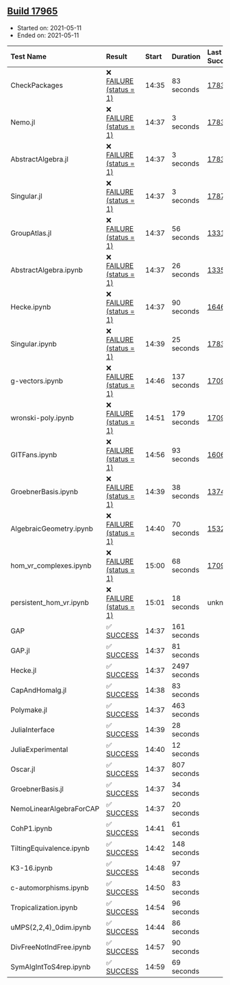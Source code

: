## [Build 17965](https://oscarci.mathematik.uni-kl.de/job/oscar/17965/)

* Started on: 2021-05-11
* Ended on: 2021-05-11

| Test Name    | Result | Start | Duration | Last Success | First Failure |
|:-------------|:-------|:------|:---------|:-------------|:--------------|
| CheckPackages | ❌ [FAILURE (status = 1)](https://oscarci.mathematik.uni-kl.de/job/oscar/17965/artifact/logs/build-17965/CheckPackages.log) | 14:35 | 83 seconds | [17832](https://oscarci.mathematik.uni-kl.de/job/oscar/17832/) | [17833](https://oscarci.mathematik.uni-kl.de/job/oscar/17833/) |
| Nemo.jl | ❌ [FAILURE (status = 1)](https://oscarci.mathematik.uni-kl.de/job/oscar/17965/artifact/logs/build-17965/Nemo.jl.log) | 14:37 | 3 seconds | [17835](https://oscarci.mathematik.uni-kl.de/job/oscar/17835/) | [17836](https://oscarci.mathematik.uni-kl.de/job/oscar/17836/) |
| AbstractAlgebra.jl | ❌ [FAILURE (status = 1)](https://oscarci.mathematik.uni-kl.de/job/oscar/17965/artifact/logs/build-17965/AbstractAlgebra.jl.log) | 14:37 | 3 seconds | [17831](https://oscarci.mathematik.uni-kl.de/job/oscar/17831/) | [17832](https://oscarci.mathematik.uni-kl.de/job/oscar/17832/) |
| Singular.jl | ❌ [FAILURE (status = 1)](https://oscarci.mathematik.uni-kl.de/job/oscar/17965/artifact/logs/build-17965/Singular.jl.log) | 14:37 | 3 seconds | [17871](https://oscarci.mathematik.uni-kl.de/job/oscar/17871/) | [17872](https://oscarci.mathematik.uni-kl.de/job/oscar/17872/) |
| GroupAtlas.jl | ❌ [FAILURE (status = 1)](https://oscarci.mathematik.uni-kl.de/job/oscar/17965/artifact/logs/build-17965/GroupAtlas.jl.log) | 14:37 | 56 seconds | [13311](https://oscarci.mathematik.uni-kl.de/job/oscar/13311/) | [13312](https://oscarci.mathematik.uni-kl.de/job/oscar/13312/) |
| AbstractAlgebra.ipynb | ❌ [FAILURE (status = 1)](https://oscarci.mathematik.uni-kl.de/job/oscar/17965/artifact/logs/build-17965/AbstractAlgebra.ipynb.log) | 14:37 | 26 seconds | [13355](https://oscarci.mathematik.uni-kl.de/job/oscar/13355/) | [13356](https://oscarci.mathematik.uni-kl.de/job/oscar/13356/) |
| Hecke.ipynb | ❌ [FAILURE (status = 1)](https://oscarci.mathematik.uni-kl.de/job/oscar/17965/artifact/logs/build-17965/Hecke.ipynb.log) | 14:37 | 90 seconds | [16463](https://oscarci.mathematik.uni-kl.de/job/oscar/16463/) | [16464](https://oscarci.mathematik.uni-kl.de/job/oscar/16464/) |
| Singular.ipynb | ❌ [FAILURE (status = 1)](https://oscarci.mathematik.uni-kl.de/job/oscar/17965/artifact/logs/build-17965/Singular.ipynb.log) | 14:39 | 25 seconds | [17835](https://oscarci.mathematik.uni-kl.de/job/oscar/17835/) | [17836](https://oscarci.mathematik.uni-kl.de/job/oscar/17836/) |
| g-vectors.ipynb | ❌ [FAILURE (status = 1)](https://oscarci.mathematik.uni-kl.de/job/oscar/17965/artifact/logs/build-17965/g-vectors.ipynb.log) | 14:46 | 137 seconds | [17099](https://oscarci.mathematik.uni-kl.de/job/oscar/17099/) | [17100](https://oscarci.mathematik.uni-kl.de/job/oscar/17100/) |
| wronski-poly.ipynb | ❌ [FAILURE (status = 1)](https://oscarci.mathematik.uni-kl.de/job/oscar/17965/artifact/logs/build-17965/wronski-poly.ipynb.log) | 14:51 | 179 seconds | [17098](https://oscarci.mathematik.uni-kl.de/job/oscar/17098/) | [17099](https://oscarci.mathematik.uni-kl.de/job/oscar/17099/) |
| GITFans.ipynb | ❌ [FAILURE (status = 1)](https://oscarci.mathematik.uni-kl.de/job/oscar/17965/artifact/logs/build-17965/GITFans.ipynb.log) | 14:56 | 93 seconds | [16068](https://oscarci.mathematik.uni-kl.de/job/oscar/16068/) | [16069](https://oscarci.mathematik.uni-kl.de/job/oscar/16069/) |
| GroebnerBasis.ipynb | ❌ [FAILURE (status = 1)](https://oscarci.mathematik.uni-kl.de/job/oscar/17965/artifact/logs/build-17965/GroebnerBasis.ipynb.log) | 14:39 | 38 seconds | [13748](https://oscarci.mathematik.uni-kl.de/job/oscar/13748/) | [13749](https://oscarci.mathematik.uni-kl.de/job/oscar/13749/) |
| AlgebraicGeometry.ipynb | ❌ [FAILURE (status = 1)](https://oscarci.mathematik.uni-kl.de/job/oscar/17965/artifact/logs/build-17965/AlgebraicGeometry.ipynb.log) | 14:40 | 70 seconds | [15322](https://oscarci.mathematik.uni-kl.de/job/oscar/15322/) | [15323](https://oscarci.mathematik.uni-kl.de/job/oscar/15323/) |
| hom_vr_complexes.ipynb | ❌ [FAILURE (status = 1)](https://oscarci.mathematik.uni-kl.de/job/oscar/17965/artifact/logs/build-17965/hom_vr_complexes.ipynb.log) | 15:00 | 68 seconds | [17099](https://oscarci.mathematik.uni-kl.de/job/oscar/17099/) | [17100](https://oscarci.mathematik.uni-kl.de/job/oscar/17100/) |
| persistent_hom_vr.ipynb | ❌ [FAILURE (status = 1)](https://oscarci.mathematik.uni-kl.de/job/oscar/17965/artifact/logs/build-17965/persistent_hom_vr.ipynb.log) | 15:01 | 18 seconds | unknown | unknown |
| GAP | ✅ [SUCCESS](https://oscarci.mathematik.uni-kl.de/job/oscar/17965/artifact/logs/build-17965/GAP.log) | 14:37 | 161 seconds |  |  |
| GAP.jl | ✅ [SUCCESS](https://oscarci.mathematik.uni-kl.de/job/oscar/17965/artifact/logs/build-17965/GAP.jl.log) | 14:37 | 81 seconds |  |  |
| Hecke.jl | ✅ [SUCCESS](https://oscarci.mathematik.uni-kl.de/job/oscar/17965/artifact/logs/build-17965/Hecke.jl.log) | 14:37 | 2497 seconds |  |  |
| CapAndHomalg.jl | ✅ [SUCCESS](https://oscarci.mathematik.uni-kl.de/job/oscar/17965/artifact/logs/build-17965/CapAndHomalg.jl.log) | 14:38 | 83 seconds |  |  |
| Polymake.jl | ✅ [SUCCESS](https://oscarci.mathematik.uni-kl.de/job/oscar/17965/artifact/logs/build-17965/Polymake.jl.log) | 14:37 | 463 seconds |  |  |
| JuliaInterface | ✅ [SUCCESS](https://oscarci.mathematik.uni-kl.de/job/oscar/17965/artifact/logs/build-17965/JuliaInterface.log) | 14:39 | 28 seconds |  |  |
| JuliaExperimental | ✅ [SUCCESS](https://oscarci.mathematik.uni-kl.de/job/oscar/17965/artifact/logs/build-17965/JuliaExperimental.log) | 14:40 | 12 seconds |  |  |
| Oscar.jl | ✅ [SUCCESS](https://oscarci.mathematik.uni-kl.de/job/oscar/17965/artifact/logs/build-17965/Oscar.jl.log) | 14:37 | 807 seconds |  |  |
| GroebnerBasis.jl | ✅ [SUCCESS](https://oscarci.mathematik.uni-kl.de/job/oscar/17965/artifact/logs/build-17965/GroebnerBasis.jl.log) | 14:37 | 34 seconds |  |  |
| NemoLinearAlgebraForCAP | ✅ [SUCCESS](https://oscarci.mathematik.uni-kl.de/job/oscar/17965/artifact/logs/build-17965/NemoLinearAlgebraForCAP.log) | 14:37 | 20 seconds |  |  |
| CohP1.ipynb | ✅ [SUCCESS](https://oscarci.mathematik.uni-kl.de/job/oscar/17965/artifact/logs/build-17965/CohP1.ipynb.log) | 14:41 | 61 seconds |  |  |
| TiltingEquivalence.ipynb | ✅ [SUCCESS](https://oscarci.mathematik.uni-kl.de/job/oscar/17965/artifact/logs/build-17965/TiltingEquivalence.ipynb.log) | 14:42 | 148 seconds |  |  |
| K3-16.ipynb | ✅ [SUCCESS](https://oscarci.mathematik.uni-kl.de/job/oscar/17965/artifact/logs/build-17965/K3-16.ipynb.log) | 14:48 | 97 seconds |  |  |
| c-automorphisms.ipynb | ✅ [SUCCESS](https://oscarci.mathematik.uni-kl.de/job/oscar/17965/artifact/logs/build-17965/c-automorphisms.ipynb.log) | 14:50 | 83 seconds |  |  |
| Tropicalization.ipynb | ✅ [SUCCESS](https://oscarci.mathematik.uni-kl.de/job/oscar/17965/artifact/logs/build-17965/Tropicalization.ipynb.log) | 14:54 | 96 seconds |  |  |
| uMPS(2,2,4)_0dim.ipynb | ✅ [SUCCESS](https://oscarci.mathematik.uni-kl.de/job/oscar/17965/artifact/logs/build-17965/uMPS-2-2-4-_0dim.ipynb.log) | 14:44 | 86 seconds |  |  |
| DivFreeNotIndFree.ipynb | ✅ [SUCCESS](https://oscarci.mathematik.uni-kl.de/job/oscar/17965/artifact/logs/build-17965/DivFreeNotIndFree.ipynb.log) | 14:57 | 90 seconds |  |  |
| SymAlgIntToS4rep.ipynb | ✅ [SUCCESS](https://oscarci.mathematik.uni-kl.de/job/oscar/17965/artifact/logs/build-17965/SymAlgIntToS4rep.ipynb.log) | 14:59 | 69 seconds |  |  |

